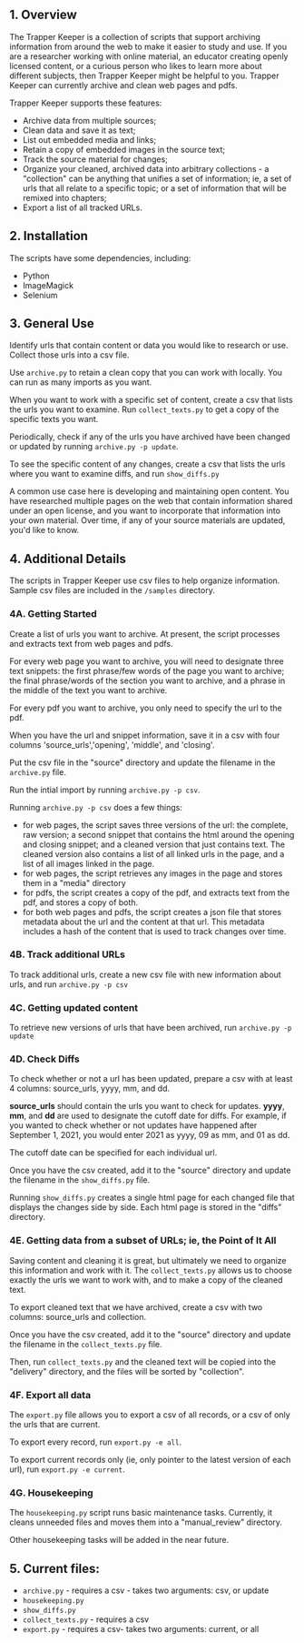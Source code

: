 ## 1. Overview

The Trapper Keeper is a collection of scripts that support archiving information from around the web to make it easier to study and use. If you are a researcher working with online material, an educator creating openly licensed content, or a curious person who likes to learn more about different subjects, then Trapper Keeper might be helpful to you. Trapper Keeper can currently archive and clean web pages and pdfs.

Trapper Keeper supports these features:

* Archive data from multiple sources;
* Clean data and save it as text;
* List out embedded media and links;
* Retain a copy of embedded images in the source text;
* Track the source material for changes;
* Organize your cleaned, archived data into arbitrary collections - a "collection" can be anything that unifies a set of information; ie, a set of urls that all relate to a specific topic; or a set of information that will be remixed into chapters;
* Export a list of all tracked URLs.

## 2. Installation

The scripts have some dependencies, including:

* Python
* ImageMagick
* Selenium

## 3. General Use

Identify urls that contain content or data you would like to research or use. Collect those urls into a csv file.

Use `archive.py` to retain a clean copy that you can work with locally. You can run as many imports as you want.

When you want to work with a specific set of content, create a csv that lists the urls you want to examine. Run `collect_texts.py` to get a copy of the specific texts you want.

Periodically, check if any of the urls you have archived have been changed or updated by running `archive.py -p update`.

To see the specific content of any changes, create a csv that lists the urls where you want to examine diffs, and run `show_diffs.py`

A common use case here is developing and maintaining open content. You have researched multiple pages on the web that contain information shared under an open license, and you want to incorporate that information into your own material. Over time, if any of your source materials are updated, you'd like to know. 

## 4. Additional Details

The scripts in Trapper Keeper use csv files to help organize information. Sample csv files are included in the `/samples` directory.

### 4A. Getting Started

Create a list of urls you want to archive. At present, the script processes and extracts text from web pages and pdfs.

For every web page you want to archive, you will need to designate three text snippets: the first phrase/few words of the page you want to archive; the final phrase/words of the section you want to archive, and a phrase in the middle of the text you want to archive.

For every pdf you want to archive, you only need to specify the url to the pdf.

When you have the url and snippet information, save it in a csv with four columns 'source_urls','opening', 'middle', and 'closing'.

Put the csv file in the "source" directory and update the filename in the `archive.py` file. 

Run the intial import by running `archive.py -p csv`.

Running `archive.py -p csv` does a few things:

* for web pages, the script saves three versions of the url: the complete, raw version; a second snippet that contains the html around the opening and closing snippet; and a cleaned version that just contains text. The cleaned version also contains a list of all linked urls in the page, and a list of all images linked in the page.
* for web pages, the script retrieves any images in the page and stores them in a "media" directory
* for pdfs, the script creates a copy of the pdf, and extracts text from the pdf, and stores a copy of both.
* for both web pages and pdfs, the script creates a json file that stores metadata about the url and the content at that url. This metadata includes a hash of the content that is used to track changes over time.

### 4B. Track additional URLs

To track additional urls, create a new csv file with new information about urls, and run `archive.py -p csv`

### 4C. Getting updated content

To retrieve new versions of urls that have been archived, run `archive.py -p update`

### 4D. Check Diffs

To check whether or not a url has been updated, prepare a csv with at least 4 columns: source_urls, yyyy, mm, and dd.

**source_urls** should contain the urls you want to check for updates.
**yyyy**, **mm**, and **dd** are used to designate the cutoff date for diffs. For example, if you wanted to check whether or not updates have happened after September 1, 2021, you would enter 2021 as yyyy, 09 as mm, and 01 as dd.

The cutoff date can be specified for each individual url.

Once you have the csv created, add it to the "source" directory and update the filename in the `show_diffs.py` file.

Running `show_diffs.py` creates a single html page for each changed file that displays the changes side by side. Each html page is stored in the "diffs" directory.

### 4E. Getting data from a subset of URLs; ie, the Point of It All

Saving content and cleaning it is great, but ultimately we need to organize this information and work with it. The `collect_texts.py` allows us to choose exactly the urls we want to work with, and to make a copy of the cleaned text.

To export cleaned text that we have archived, create a csv with two columns: source_urls and collection. 

Once you have the csv created, add it to the "source" directory and update the filename in the `collect_texts.py` file. 

Then, run `collect_texts.py` and the cleaned text will be copied into the "delivery" directory, and the files will be sorted by "collection".

### 4F. Export all data

The `export.py` file allows you to export a csv of all records, or a csv of only the urls that are current.

To export every record, run `export.py -e all`.

To export current records only (ie, only pointer to the latest version of each url), run `export.py -e current`.

### 4G. Housekeeping

The `housekeeping.py` script runs basic maintenance tasks. Currently, it cleans unneeded files and moves them into a "manual_review" directory.

Other housekeeping tasks will be added in the near future.

## 5. Current files:

* `archive.py` - requires a csv - takes two arguments: csv, or update
* `housekeeping.py`
* `show_diffs.py`
* `collect_texts.py` - requires a csv
* `export.py` - requires a csv- takes two arguments: current, or all

